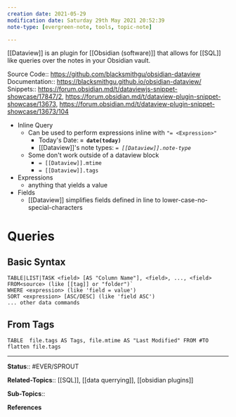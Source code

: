 ```yaml
---
creation date: 2021-05-29
modification date: Saturday 29th May 2021 20:52:39
note-type: [evergreen-note, tools, topic-note]

---
```




[[Dataview]] is an plugin for [[Obsidian (software)]] that allows for [[SQL]] like queries over the notes in your Obsidian vault.

Source Code:: https://github.com/blacksmithgu/obsidian-dataview
Documentation:: https://blacksmithgu.github.io/obsidian-dataview/
Snippets:: https://forum.obsidian.md/t/dataviewjs-snippet-showcase/17847/2, https://forum.obsidian.md/t/dataview-plugin-snippet-showcase/13673, https://forum.obsidian.md/t/dataview-plugin-snippet-showcase/13673/104


- Inline Query
	- Can be used to perform expressions inline with `"= <Expression>"`
		- Today's Date: **`= date(today)`** 
		- [[Dataview]]'s note types: *`= [[Dataview]].note-type`*
	- Some don't work outside of a dataview block
		- `= [[Dataview]].mtime`
		- `= [[Dataview]].tags`
- Expressions
	- anything that yields a value
- Fields
	- [[Dataview]] simplifies fields defined in line to lower-case-no-special-characters



	
# Queries
## Basic Syntax
```
TABLE|LIST|TASK <field> [AS "Column Name"], <field>, ..., <field> FROM<source> (like [[tag]] or "folder")`
WHERE <expression> (like 'field = value')
SORT <expression> [ASC/DESC] (like 'field ASC')
... other data commands
```
## From Tags
```dataviewx
TABLE  file.tags AS Tags, file.mtime AS "Last Modified" FROM #TO
flatten file.tags
```



---

**Status**:: #EVER/SPROUT 

**Related-Topics**:: [[SQL]], [[data querrying]], [[obsidian plugins]]
	
**Sub-Topics**::
	
**References**